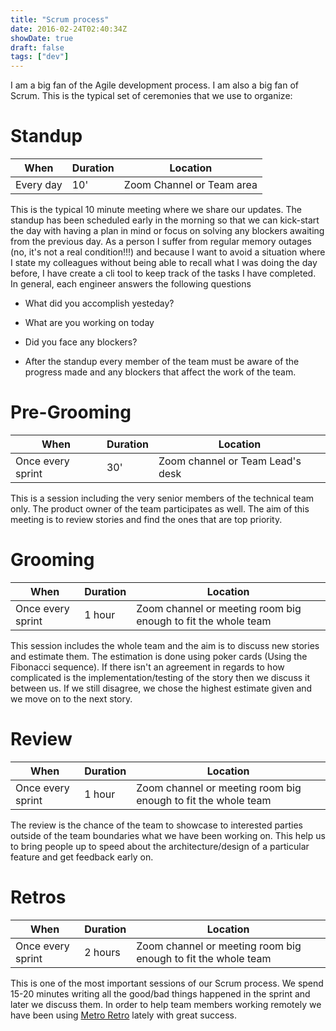 ```yaml
---
title: "Scrum process"
date: 2016-02-24T02:40:34Z
showDate: true
draft: false
tags: ["dev"]
---
```


I am a big fan of the Agile development process. I am also a big fan of Scrum. This is the typical set of ceremonies that we use to organize:

# Standup
| When  | Duration  | Location  |
|-------|-----------|-----------|
| Every day  | 10'  | Zoom Channel or Team area  |

This is the typical 10 minute meeting where we share our updates. 
The standup has been scheduled early in the morning so that we can kick-start the day with having a plan in mind or focus on solving any blockers awaiting from the previous day. 
As a person I suffer from regular memory outages (no, it's not a real condition!!!) and because I want to avoid a situation where I state my colleagues without being able to recall what I was doing the day before, I have create a cli tool to keep track of the tasks I have completed. 
In general, each engineer answers the following questions
* What did you accomplish yesteday?
* What are you working on today
* Did you face any blockers?

* After the standup every member of the team must be aware of the progress made and any blockers that affect the work of the team.

# Pre-Grooming
| When  | Duration  | Location  |
|-------|-----------|-----------|
| Once every sprint  | 30'  | Zoom channel or Team Lead's desk |

This is a session including the very senior members of the technical team only. The product owner of the team participates as well. 
The aim of this meeting is to review stories and find the ones that are top priority. 

# Grooming
| When  | Duration  | Location  |
|-------|-----------|-----------|
| Once every sprint  | 1 hour  | Zoom channel or meeting room big enough to fit the whole team |

This session includes the whole team and the aim is to discuss new stories and estimate them. The estimation is done using poker cards (Using the Fibonacci sequence). 
If there isn't an agreement in regards to how complicated is the implementation/testing of the story then we discuss it between us. If we still disagree, we chose the highest estimate given and we move on to the next story.

# Review
| When  | Duration  | Location  |
|-------|-----------|-----------|
| Once every sprint  | 1 hour  | Zoom channel or meeting room big enough to fit the whole team |

The review is the chance of the team to showcase to interested parties outside of the team boundaries what we have been working on. This help us to bring people up to speed about the architecture/design of a particular feature and get feedback early on.

# Retros
| When  | Duration  | Location  |
|-------|-----------|-----------|
| Once every sprint  | 2 hours  | Zoom channel or meeting room big enough to fit the whole team |

This is one of the most important sessions of our Scrum process. We spend 15-20 minutes writing all the good/bad things happened in the sprint and later we discuss them. In order to help team members working remotely we have been using [Metro Retro](https://metroretro.io) lately with great success.
